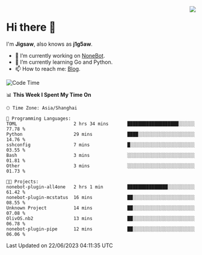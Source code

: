 <a href="#">
  <img align="right" src="https://github-readme-stats.vercel.app/api?username=j1g5awi&count_private=true&show_icons=true&title_color=80070B&text_color=B3B3B3&bg_color=212121&icon_color=80070B" />
</a>

# Hi there 👋

I'm **Jigsaw**, also knows as **j1g5aw**.

- 🔭 I’m currently working on [NoneBot](https://github.com/nonebot).
- 🌱 I’m currently learning Go and Python.
- 📫 How to reach me: [Blog](https://blog.maddestroyer.xyz/).

<!--START_SECTION:waka-->
![Code Time](http://img.shields.io/badge/Code%20Time-1%2C130%20hrs%205%20mins-blue)

📊 **This Week I Spent My Time On** 

```text
🕑︎ Time Zone: Asia/Shanghai

💬 Programming Languages: 
TOML                     2 hrs 34 mins       ███████████████████░░░░░░   77.78 % 
Python                   29 mins             ████░░░░░░░░░░░░░░░░░░░░░   14.76 % 
sshconfig                7 mins              █░░░░░░░░░░░░░░░░░░░░░░░░   03.55 % 
Bash                     3 mins              ░░░░░░░░░░░░░░░░░░░░░░░░░   01.81 % 
Other                    3 mins              ░░░░░░░░░░░░░░░░░░░░░░░░░   01.73 % 

🐱‍💻 Projects: 
nonebot-plugin-all4one   2 hrs 1 min         ███████████████░░░░░░░░░░   61.42 % 
nonebot-plugin-mcstatus  16 mins             ██░░░░░░░░░░░░░░░░░░░░░░░   08.55 % 
Unknown Project          14 mins             ██░░░░░░░░░░░░░░░░░░░░░░░   07.08 % 
OlivOS.nb2               13 mins             ██░░░░░░░░░░░░░░░░░░░░░░░   06.78 % 
nonebot-plugin-pipe      12 mins             ██░░░░░░░░░░░░░░░░░░░░░░░   06.06 % 
```


 Last Updated on 22/06/2023 04:11:35 UTC
<!--END_SECTION:waka-->
